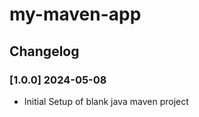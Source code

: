 # my-maven-app

## Changelog

### \[1.0.0\] 2024-05-08

- Initial Setup of blank java maven project
